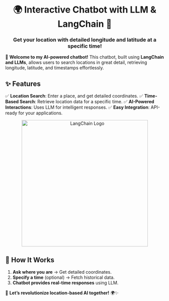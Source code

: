 

<h1 align="center">🌍 Interactive Chatbot with LLM & LangChain 📍</h1>
<h3 align="center">Get your location with detailed longitude and latitude at a specific time!</h3>

🚀 **Welcome to my AI-powered chatbot!**
This chatbot, built using **LangChain and LLMs**, allows users to search locations in great detail, retrieving longitude, latitude, and timestamps effortlessly.

## ✨ Features
✅ **Location Search**: Enter a place, and get detailed coordinates.
✅ **Time-Based Search**: Retrieve location data for a specific time.
✅ **AI-Powered Interactions**: Uses LLM for intelligent responses.
✅ **Easy Integration**: API-ready for your applications.


<div align="center">
  <img src="https://c8.alamy.com/comp/2T9E6AH/brazil-24th-nov-2023-in-this-photo-illustration-the-langchain-logo-is-displayed-on-a-smartphone-screen-photo-by-rafael-henriquesopa-imagessipa-usa-strictly-for-editorial-news-purposes-only-credit-sipa-usaalamy-live-news-2T9E6AH.jpg" alt="LangChain Logo" width="400">
</div>

## 🚀 How It Works
1. **Ask where you are** → Get detailed coordinates.
2. **Specify a time** (optional) → Fetch historical data.
3. **Chatbot provides real-time responses** using LLM.




🚀 **Let’s revolutionize location-based AI together!** 🌍✨
